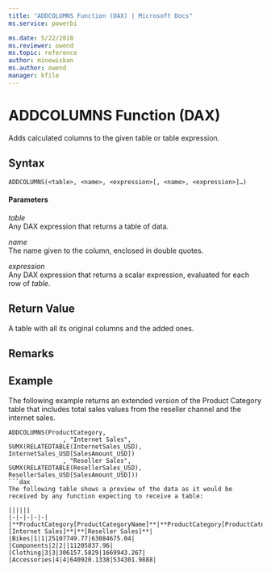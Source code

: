 ```yaml
---
title: "ADDCOLUMNS Function (DAX) | Microsoft Docs"
ms.service: powerbi 

ms.date: 5/22/2018
ms.reviewer: owend
ms.topic: reference
author: minewiskan
ms.author: owend
manager: kfile
---
```

# ADDCOLUMNS Function (DAX)
Adds calculated columns to the given table or table expression.  
  
## Syntax  
  
```dax
ADDCOLUMNS(<table>, <name>, <expression>[, <name>, <expression>]…)  
```
  
#### Parameters  
*table*  
Any DAX expression that returns a table of data.  
  
*name*  
The name given to the column, enclosed in double quotes.  
  
*expression*  
Any DAX expression that returns a scalar expression, evaluated for each row of *table*.  
  
## Return Value  
A table with all its original columns and the added ones.  
  
## Remarks  
  
## Example  
The following example returns an extended version of the Product Category table that includes total sales values from the reseller channel and the internet sales.  
  
```dax
ADDCOLUMNS(ProductCategory,   
               , "Internet Sales", SUMX(RELATEDTABLE(InternetSales_USD), InternetSales_USD[SalesAmount_USD])  
               , "Reseller Sales", SUMX(RELATEDTABLE(ResellerSales_USD), ResellerSales_USD[SalesAmount_USD]))  
```dax
The following table shows a preview of the data as it would be received by any function expecting to receive a table:  
  
||||||  
|-|-|-|-|-|  
|**ProductCategory[ProductCategoryName]**|**ProductCategory[ProductCategoryAlternateKey]**|**ProductCategory[ProductCategoryKey]**|**[Internet Sales]**|**[Reseller Sales]**|  
|Bikes|1|1|25107749.77|63084675.04|  
|Components|2|2||11205837.96|  
|Clothing|3|3|306157.5829|1669943.267|  
|Accessories|4|4|640920.1338|534301.9888|  
  
